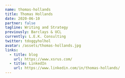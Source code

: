 ```yaml
---
name: thomas-hollands
title: Thomas Hollands
date: 2020-06-10
partner: false
tagline: Writing and Strategy
previously: Barclays & UCL
currently: L.E.K. Consulting
twitter: tdoggyholhol
avatar: /assets/thomas-hollands.jpg
links:
  - title: blog
    url: https://www.xsrus.com/
  - title: LinkedIn
    url: https://www.linkedin.com/in/thomas-hollands/
---
```

